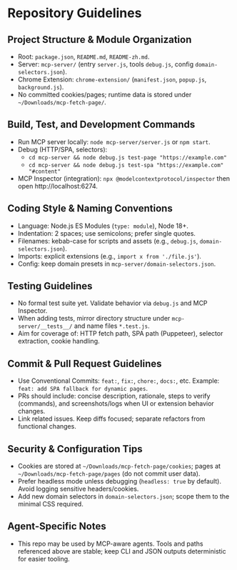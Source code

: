 # Repository Guidelines

## Project Structure & Module Organization
- Root: `package.json`, `README.md`, `README-zh.md`.
- Server: `mcp-server/` (entry `server.js`, tools `debug.js`, config `domain-selectors.json`).
- Chrome Extension: `chrome-extension/` (`manifest.json`, `popup.js`, `background.js`).
- No committed cookies/pages; runtime data is stored under `~/Downloads/mcp-fetch-page/`.

## Build, Test, and Development Commands
- Run MCP server locally: `node mcp-server/server.js` or `npm start`.
- Debug (HTTP/SPA, selectors):
  - `cd mcp-server && node debug.js test-page "https://example.com"`
  - `cd mcp-server && node debug.js test-spa "https://example.com" "#content"`
- MCP Inspector (integration): `npx @modelcontextprotocol/inspector` then open http://localhost:6274.

## Coding Style & Naming Conventions
- Language: Node.js ES Modules (`type: module`), Node 18+.
- Indentation: 2 spaces; use semicolons; prefer single quotes.
- Filenames: kebab-case for scripts and assets (e.g., `debug.js`, `domain-selectors.json`).
- Imports: explicit extensions (e.g., `import x from './file.js'`).
- Config: keep domain presets in `mcp-server/domain-selectors.json`.

## Testing Guidelines
- No formal test suite yet. Validate behavior via `debug.js` and MCP Inspector.
- When adding tests, mirror directory structure under `mcp-server/__tests__/` and name files `*.test.js`.
- Aim for coverage of: HTTP fetch path, SPA path (Puppeteer), selector extraction, cookie handling.

## Commit & Pull Request Guidelines
- Use Conventional Commits: `feat:`, `fix:`, `chore:`, `docs:`, etc. Example: `feat: add SPA fallback for dynamic pages`.
- PRs should include: concise description, rationale, steps to verify (commands), and screenshots/logs when UI or extension behavior changes.
- Link related issues. Keep diffs focused; separate refactors from functional changes.

## Security & Configuration Tips
- Cookies are stored at `~/Downloads/mcp-fetch-page/cookies`; pages at `~/Downloads/mcp-fetch-page/pages` (do not commit user data).
- Prefer headless mode unless debugging (`headless: true` by default). Avoid logging sensitive headers/cookies.
- Add new domain selectors in `domain-selectors.json`; scope them to the minimal CSS required.

## Agent-Specific Notes
- This repo may be used by MCP-aware agents. Tools and paths referenced above are stable; keep CLI and JSON outputs deterministic for easier tooling.

